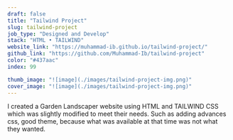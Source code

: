 ```yaml
---
draft: false
title: "Tailwind Project"
slug: tailwind-project
job_type: "Designed and Develop"
stack: "HTML • TAILWIND"
website_link: "https://muhammad-ib.github.io/tailwind-project/"
github_link: "https://github.com/Muhammad-Ib/tailwind-project"
color: "#437aac"
index: 99

thumb_image: "![image](./images/tailwind-project-img.png)"
cover_image: "![image](./images/tailwind-project-img.png)"
---
```


I created a Garden Landscaper website using HTML and TAILWIND CSS which was slightly modified to meet their needs. Such as adding advances css, good theme, because what was available at that time was not what they wanted.